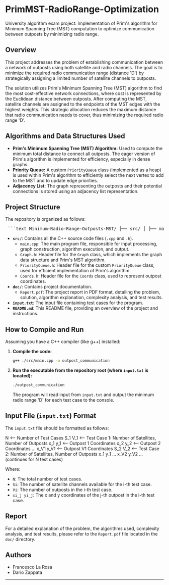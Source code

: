 # PrimMST-RadioRange-Optimization

University algorithm exam project: Implementation of Prim's algorithm for Minimum Spanning Tree (MST) computation to optimize communication between outposts by minimizing radio range.

## Overview

This project addresses the problem of establishing communication between a network of outposts using both satellite and radio channels.  The goal is to minimize the required radio communication range (distance 'D') by strategically assigning a limited number of satellite channels to outposts.

The solution utilizes Prim's Minimum Spanning Tree (MST) algorithm to find the most cost-effective network connections, where cost is represented by the Euclidean distance between outposts. After computing the MST, satellite channels are assigned to the endpoints of the MST edges with the highest weights. This strategic allocation reduces the maximum distance that radio communication needs to cover, thus minimizing the required radio range 'D'.

## Algorithms and Data Structures Used

*   **Prim's Minimum Spanning Tree (MST) Algorithm:**  Used to compute the minimum total distance to connect all outposts. The eager version of Prim's algorithm is implemented for efficiency, especially in dense graphs.
*   **Priority Queue:** A custom `PriorityQueue` class (implemented as a heap) is used within Prim's algorithm to efficiently select the next vertex to add to the MST and to update edge priorities.
*   **Adjacency List:** The graph representing the outposts and their potential connections is stored using an adjacency list representation.

## Project Structure

The repository is organized as follows:
<pre lang="md"> ```text Minimum-Radio-Range-Outposts-MST/ ├── src/ │ ├── main.cpp │ ├── Graph.h │ ├── PriorityQueue.h │ └── Coords.h ├── doc/ │ └── Report.pdf ├── input.txt └── README.md ``` </pre>

*   **`src/`**: Contains all the C++ source code files (`.cpp` and `.h`).
    *   `main.cpp`:  The main program file, responsible for input processing, graph construction, algorithm execution, and output.
    *   `Graph.h`:  Header file for the `Graph` class, which implements the graph data structure and Prim's MST algorithm.
    *   `PriorityQueue.h`: Header file for the custom `PriorityQueue` class, used for efficient implementation of Prim's algorithm.
    *   `Coords.h`: Header file for the `Coords` class, used to represent outpost coordinates.
*   **`doc/`**: Contains project documentation.
    *   `Report.pdf`: The project report in PDF format, detailing the problem, solution, algorithm explanation, complexity analysis, and test results.
*   **`input.txt`**: The input file containing test cases for the program.
*   **`README.md`**: This README file, providing an overview of the project and instructions.

## How to Compile and Run

Assuming you have a C++ compiler (like g++) installed:
1.  **Compile the code:**
    ```bash
    g++ ./src/main.cpp -o outpost_communication
    ```
2.  **Run the executable from the repository root (where `input.txt` is located):**
    ```bash
    ./outpost_communication
    ```
    The program will read input from `input.txt` and output the minimum radio range 'D' for each test case to the console.

## Input File (`input.txt`) Format

The `input.txt` file should be formatted as follows:

N <-- Number of Test Cases
S_1 V_1 <-- Test Case 1: Number of Satellites, Number of Outposts
x_1 y_1 <-- Outpost 1 Coordinates
x_2 y_2 <-- Outpost 2 Coordinates
...
x_V1 y_V1 <-- Outpost V1 Coordinates
S_2 V_2 <-- Test Case 2: Number of Satellites, Number of Outposts
x_1 y_1
...
x_V2 y_V2
... (continues for N test cases)

Where:

*   `N`:  The total number of test cases.
*   `Si`:  The number of satellite channels available for the i-th test case.
*   `Vi`:  The number of outposts in the i-th test case.
*   `xi_j yi_j`: The x and y coordinates of the j-th outpost in the i-th test case.

## Report

For a detailed explanation of the problem, the algorithms used, complexity analysis, and test results, please refer to the `Report.pdf` file located in the `doc/` directory.

## Authors

*   Francesco La Rosa
*   Dario Zappata
---
